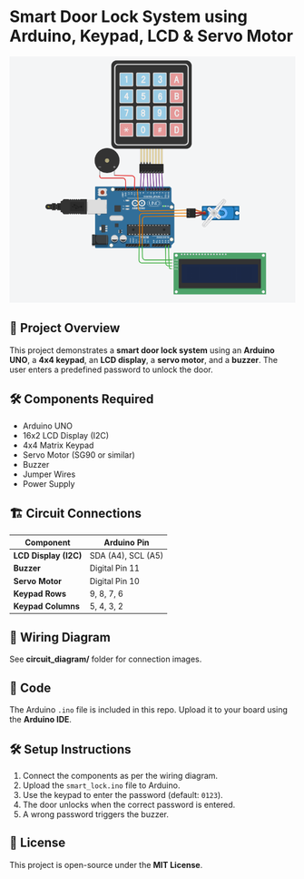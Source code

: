 # Smart Door Lock System using Arduino, Keypad, LCD & Servo Motor

<p align="center">
  <img src="arduino.png" alt="Thumbnail" width="800">
</p>


## 📌 Project Overview
This project demonstrates a **smart door lock system** using an **Arduino UNO**, a **4x4 keypad**, an **LCD display**, a **servo motor**, and a **buzzer**. The user enters a predefined password to unlock the door.

## 🛠️ Components Required
- Arduino UNO
- 16x2 LCD Display (I2C)
- 4x4 Matrix Keypad
- Servo Motor (SG90 or similar)
- Buzzer
- Jumper Wires
- Power Supply

## 🏗️ Circuit Connections
| Component | Arduino Pin |
|-----------|------------|
| **LCD Display (I2C)** | SDA (A4), SCL (A5) |
| **Buzzer** | Digital Pin 11 |
| **Servo Motor** | Digital Pin 10 |
| **Keypad Rows** | 9, 8, 7, 6 |
| **Keypad Columns** | 5, 4, 3, 2 |

## 🔌 Wiring Diagram
See **circuit_diagram/** folder for connection images.

## 📜 Code
The Arduino `.ino` file is included in this repo. Upload it to your board using the **Arduino IDE**.

## 🛠️ Setup Instructions
1. Connect the components as per the wiring diagram.
2. Upload the `smart_lock.ino` file to Arduino.
3. Use the keypad to enter the password (default: `0123`).
4. The door unlocks when the correct password is entered.
5. A wrong password triggers the buzzer.

## 📜 License
This project is open-source under the **MIT License**.
